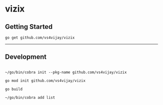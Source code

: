 # vizix

## Getting Started

```console
go get github.com/vs4vijay/vizix
```

---

## Development

```

~/go/bin/cobra init --pkg-name github.com/vs4vijay/vizix

go mod init github.com/vs4vijay/vizix

go build

~/go/bin/cobra add list

```